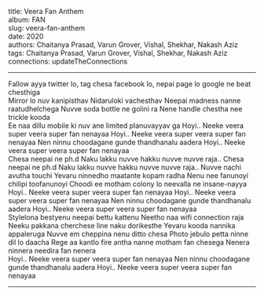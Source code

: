 title: Veera Fan Anthem  
album: FAN  
slug: veera-fan-anthem  
date: 2020  
authors: Chaitanya Prasad,  Varun Grover, Vishal, Shekhar, Nakash Aziz  
tags: Chaitanya Prasad,  Varun Grover, Vishal, Shekhar, Nakash Aziz  
connections: updateTheConnections  

------------

Fallow ayya twitter lo, tag chesa facebook lo, nepai page lo google ne beat chesthiga  
Mirror lo nuv kanipisthav Nidaruloki vachesthav Neepai madness nanne raatudhelchega Nuvve soda bottle ne golini ra Nene handle chestha nee trickle kooda  
Ee naa dillu mobile ki nuv ane limited planuvayyav ga Hoyi.. Neeke veera super veera super fan nenayaa Hoyi.. Neeke veera super veera super fan nenayaa Nen ninnu choodagane gunde thandhanalu aadera Hoyi.. Neeke veera super veera super fan nenayaa  
Chesa neepai ne ph.d Naku lakku nuvve hakku nuvve nuvve raja.. Chesa neepai ne ph.d Naku lakku nuvve hakku nuvve nuvve raja.. Nuvve nachi avutha touchi Yevaru ninnedho maatante kopam radha Nenu nee fanunoyi chilipi toofanunoyi Choodi ee motham colony lo neevalla ne insane-nayya  
Hoyi.. Neeke veera super veera super fan nenayaa Hoyi.. Neeke veera super veera super fan nenayaa Nen ninnu choodagane gunde thandhanalu aadera Hoyi.. Neeke veera super veera super fan nenayaa  
Stylelona bestyenu neepai bettu kattenu Neetho naa wifi connection raja Neeku pakkana cherchese line naku dorikesthe Yevaru kooda nannika appaleruga Nuvve em cheppina nenu ditto chesa Photo jebulo petta ninne dil lo daacha Rege aa kantlo fire antha nanne motham fan chesega Nenera ninnera needira fan nenera  
Hoyi.. Neeke veera super veera super fan nenayaa Nen ninnu choodagane gunde thandhanalu aadera Hoyi.. Neeke veera super veera super fan nenayaa  


------------
